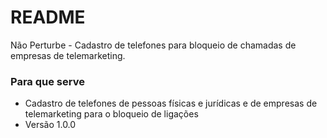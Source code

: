 # README #

Não Perturbe - Cadastro de telefones para bloqueio de chamadas de empresas de telemarketing.

### Para que serve ###

* Cadastro de telefones de pessoas físicas e jurídicas e de empresas de telemarketing para o bloqueio de ligações
* Versão 1.0.0
